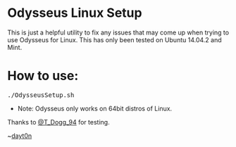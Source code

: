Odysseus Linux Setup
====================

This is just a helpful utility to fix any issues that may come up when trying to use Odysseus for Linux. This has only been tested on Ubuntu 14.04.2 and Mint.


How to use:
===========
<pre>./OdysseusSetup.sh</pre>

* Note: Odysseus only works on 64bit distros of Linux. 


Thanks to [@T_Dogg_94](https://twitter.com/T_Dogg_94) for testing.

~[dayt0n](https://twitter.com/daytonhasty)
